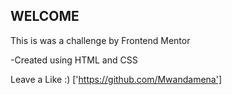 ## WELCOME

This is was a challenge by Frontend Mentor

-Created using HTML and CSS

Leave a Like :) ['https://github.com/Mwandamena']